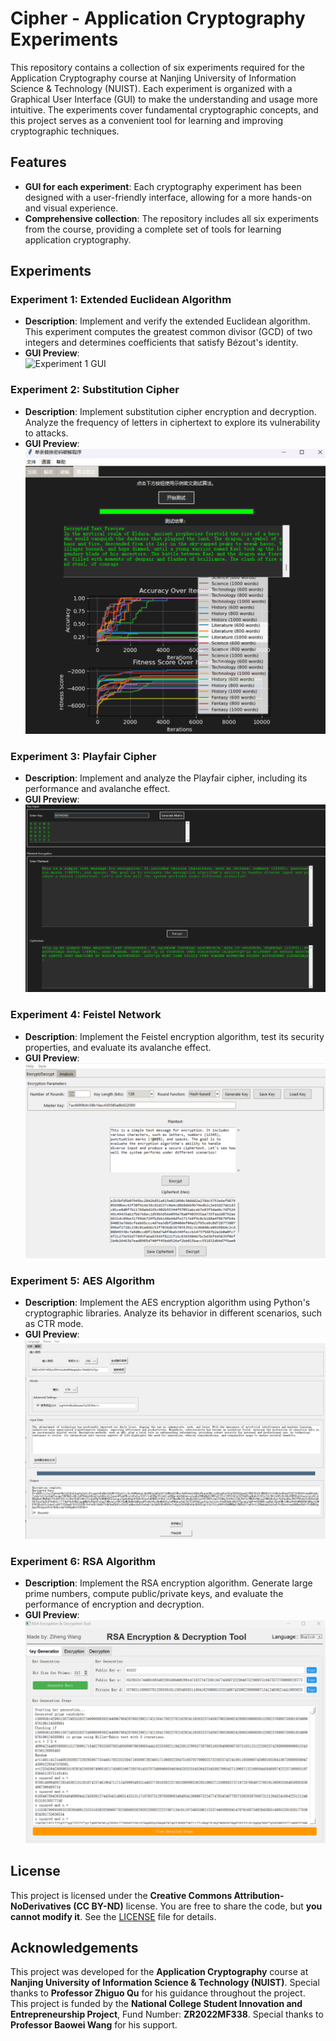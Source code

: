 # Cipher - Application Cryptography Experiments

This repository contains a collection of six experiments required for the Application Cryptography course at Nanjing University of Information Science & Technology (NUIST). Each experiment is organized with a Graphical User Interface (GUI) to make the understanding and usage more intuitive. The experiments cover fundamental cryptographic concepts, and this project serves as a convenient tool for learning and improving cryptographic techniques.

## Features
- **GUI for each experiment**: Each cryptography experiment has been designed with a user-friendly interface, allowing for a more hands-on and visual experience.
- **Comprehensive collection**: The repository includes all six experiments from the course, providing a complete set of tools for learning application cryptography.

## Experiments

### Experiment 1: Extended Euclidean Algorithm
- **Description**: Implement and verify the extended Euclidean algorithm. This experiment computes the greatest common divisor (GCD) of two integers and determines coefficients that satisfy Bézout's identity.
- **GUI Preview**:  
  ![Experiment 1 GUI](images/experiment1-gui.png)  

### Experiment 2: Substitution Cipher
- **Description**: Implement substitution cipher encryption and decryption. Analyze the frequency of letters in ciphertext to explore its vulnerability to attacks.
- **GUI Preview**:  
  ![Experiment 2 GUI](images/experiment2-gui.png)  

### Experiment 3: Playfair Cipher
- **Description**: Implement and analyze the Playfair cipher, including its performance and avalanche effect.
- **GUI Preview**:  
  ![Experiment 3 GUI](images/experiment3-gui.png)  

### Experiment 4: Feistel Network
- **Description**: Implement the Feistel encryption algorithm, test its security properties, and evaluate its avalanche effect.
- **GUI Preview**:  
  ![Experiment 4 GUI](images/experiment4-gui.png)  

### Experiment 5: AES Algorithm
- **Description**: Implement the AES encryption algorithm using Python's cryptographic libraries. Analyze its behavior in different scenarios, such as CTR mode.
- **GUI Preview**:  
  ![Experiment 5 GUI](images/experiment5-gui.png)  

### Experiment 6: RSA Algorithm
- **Description**: Implement the RSA encryption algorithm. Generate large prime numbers, compute public/private keys, and evaluate the performance of encryption and decryption.
- **GUI Preview**:  
  ![Experiment 6 GUI](images/experiment6-gui.png)  

## License
This project is licensed under the **Creative Commons Attribution-NoDerivatives (CC BY-ND)** license. You are free to share the code, but **you cannot modify it**. See the [LICENSE](LICENSE) file for details.

## Acknowledgements
This project was developed for the **Application Cryptography** course at **Nanjing University of Information Science & Technology (NUIST)**. Special thanks to **Professor Zhiguo Qu** for his guidance throughout the project.  
This project is funded by the **National College Student Innovation and Entrepreneurship Project**, Fund Number: **ZR2022MF338**. Special thanks to **Professor Baowei Wang** for his support.
